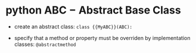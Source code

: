 # python ABC − Abstract Base Class

- create an abstract class:
`class {{MyABC}}(ABC):`

- specify that a method or property must be overriden by implementation classes:
`@abstractmethod`
